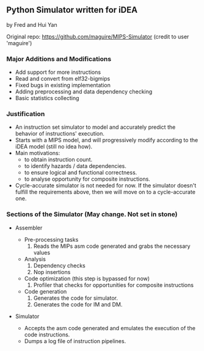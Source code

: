 ## Python Simulator written for iDEA
by Fred and Hui Yan

Original repo: https://github.com/maguire/MIPS-Simulator
(credit to user 'maguire')

### Major Additions and Modifications
* Add support for more instructions
* Read and convert from elf32-bigmips
* Fixed bugs in existing implementation
* Adding preprocessing and data dependency checking
* Basic statistics collecting

### Justification
* An instruction set simulator to model and accurately predict the behavior of instructions' execution.
* Starts with a MIPS model, and will progressively modify according to the iDEA model (still no idea how).
* Main motivations:
	- to obtain instruction count.
	- to identify hazards / data dependencies.
	- to ensure logical and functional correctness.
	- to analyse opportunity for composite instructions.
* Cycle-accurate simulator is not needed for now. If the simulator doesn't fulfill the requirements above, then we will move on to a cycle-accurate one. 

### Sections of the Simulator (May change. Not set in stone)
* Assembler
	* Pre-processing tasks
		1. Reads the MIPs asm code generated and grabs the necessary values
	* Analysis
		1. Dependency checks
		2. Nop insertions
	* Code optimization (this step is bypassed for now)
		1. Profiler that checks for opportunities for composite instructions
	* Code generation
		1. Generates the code for simulator.
		2. Generates the code for IM and DM.

* Simulator
	* Accepts the asm code generated and emulates the execution of the code instructions.
	* Dumps a log file of instruction pipelines.
